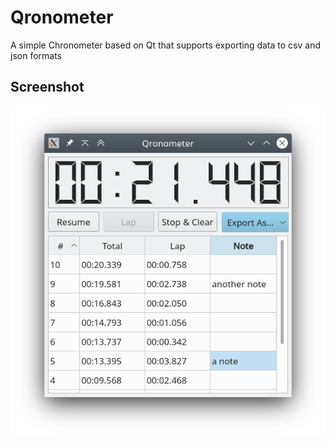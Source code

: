 # Qronometer
A simple Chronometer based on Qt that supports exporting data to csv and json formats

## Screenshot
 ![](https://raw.githubusercontent.com/glaumar/Qronometer/master/Screenshot.png)
